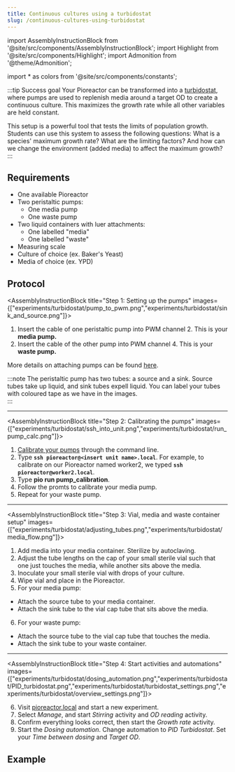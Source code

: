 ```yaml
---
title: Continuous cultures using a turbidostat
slug: /continuous-cultures-using-turbidostat
---
```


import AssemblyInstructionBlock from '@site/src/components/AssemblyInstructionBlock';
import Highlight from '@site/src/components/Highlight';
import Admonition from '@theme/Admonition';

import * as colors from '@site/src/components/constants';

:::tip Success goal
Your Pioreactor can be transformed into a [turbidostat](/user-guide/dosing-automations#pid-turbidostat), where pumps are used to replenish media around a target OD to create a continuous culture. This maximizes the growth rate while all other variables are held constant. 

This setup is a powerful tool that tests the limits of population growth. Students can use this system to assess the following questions: What is a species' maximum growth rate? What are the limiting factors? And how can we change the environment (added media) to affect the maximum growth? 
:::

## Requirements

* One available Pioreactor
* Two peristaltic pumps: 
	*	One media pump
	*	One waste pump
* Two liquid containers with luer attachments:
	*	One labelled "media"
	*	One labelled "waste" 
* Measuring scale
* Culture of choice (ex. Baker's Yeast)
* Media of choice (ex. YPD)

## Protocol

<AssemblyInstructionBlock title="Step 1: Setting up the pumps" images={["experiments/turbidostat/pump_to_pwm.png","experiments/turbidostat/sink_and_source.png"]}>

1. Insert the cable of one peristaltic pump into <Highlight color={colors.magenta}>PWM channel 2.</Highlight> This is your **media pump.** 
2. Insert the cable of the other pump into <Highlight color={colors.blue}>PWM channel 4.</Highlight>  This is your **waste pump.**

More details on attaching pumps can be found [here](/user-guide/using-pumps). 

:::note
The peristaltic pump has two tubes: a <Highlight color={colors.red}>source</Highlight> and a <Highlight color={colors.blue}>sink.</Highlight> Source tubes take up liquid, and sink tubes expell liquid. You can label your tubes with coloured tape as we have in the images.  
:::

</AssemblyInstructionBlock>

-----

<AssemblyInstructionBlock title="Step 2: Calibrating the pumps" images={["experiments/turbidostat/ssh_into_unit.png","experiments/turbidostat/run_pump_calc.png"]}>

1. [Calibrate your pumps](/user-guide/hardware-calibrations#pump-calibration) through the command line.
2.	Type **`ssh pioreactor@<insert unit name>.local`**. For example, to calibrate on our Pioreactor named worker2, we typed **`ssh pioreactor@worker2.local`**.
3. Type **pio run pump_calibration**. 
4. Follow the promts to calibrate your media pump.
5. Repeat for your waste pump. 

</AssemblyInstructionBlock>

-----

<AssemblyInstructionBlock title="Step 3: Vial, media and waste container setup" images={["experiments/turbidostat/adjusting_tubes.png","experiments/turbidostat/media_flow.png"]}>

1. Add media into your media container. Sterilize by autoclaving.
2. Adjust the tube lengths on the cap of your small sterile vial such that <Highlight color={colors.green}>one just touches the media,</Highlight> while another <Highlight color={colors.magenta}>sits above the media.</Highlight>
3. Inoculate your small sterile vial with drops of your culture. 
4. Wipe vial and place in the Pioreactor. 
5. <Highlight color={colors.red}>For your media pump:</Highlight>
  *	Attach the source tube to your media container.
  *	Attach the sink tube to the vial cap tube that sits above the media. 
6. <Highlight color={colors.blue}>For your waste pump:</Highlight>  
*	Attach the source tube to the vial cap tube that touches the media.  
*	Attach the sink tube to your waste container. 

</AssemblyInstructionBlock>

-----

<AssemblyInstructionBlock title="Step 4: Start activities and automations" images={["experiments/turbidostat/dosing_automation.png","experiments/turbidostat/PID_turbidostat.png","experiments/turbidostat/turbidostat_settings.png","experiments/turbidostat/overview_settings.png"]}>

6.	Visit [pioreactor.local](http://pioreactor.local) and start a new experiment.
7.	Select _Manage_, and start _Stirring_ activity and _OD reading_ activity.
8.	Confirm everything looks correct, then start the _Growth rate_ activity. 
9.	Start the _Dosing automation_. Change automation to _PID Turbidostat_. Set your _Time between dosing_ and _Target OD_. 

</AssemblyInstructionBlock>

## Example 

